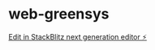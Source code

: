 # web-greensys

[Edit in StackBlitz next generation editor ⚡️](https://stackblitz.com/~/github.com/obruiz/web-greensys)